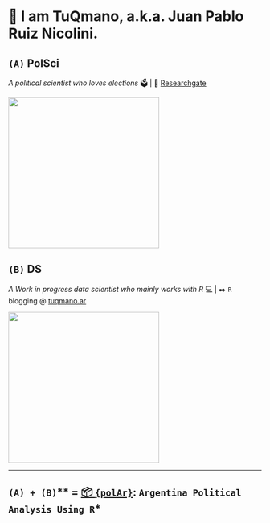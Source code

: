 #  👋 I am TuQmano, a.k.a. Juan Pablo Ruiz Nicolini. 

## `(A)` PolSci

*A political scientist who loves elections* 🗳️ | 🔗 [Researchgate](https://www.researchgate.net/profile/Juan-Ruiz-Nicolini) 


<img src="(https://www.researchgate.net/profile/Juan_Ruiz_Nicolini/publication/322663247/figure/fig1/AS:586008689127424@1516726767313/Figura-1-Analisis-de-doble-diferencia-Impacto-de-un-nuevo-sistema-de-votacion-en-la_W640.jpg" width="300"/>

## `(B)` DS

*A Work in progress data scientist who mainly works with R* 💻 | ✒️ `R` blogging @ [tuqmano.ar](http://www.tuqmano.ar/)

<img src="(https://github.com/TuQmano/votemapARG/raw/main/animacion.gif" width="300"/>

---

## `(A) + (B)`** = [📦 `{polAr}`](https://github.com/politicaargentina/): `Argentina Political Analysis Using R`* 






